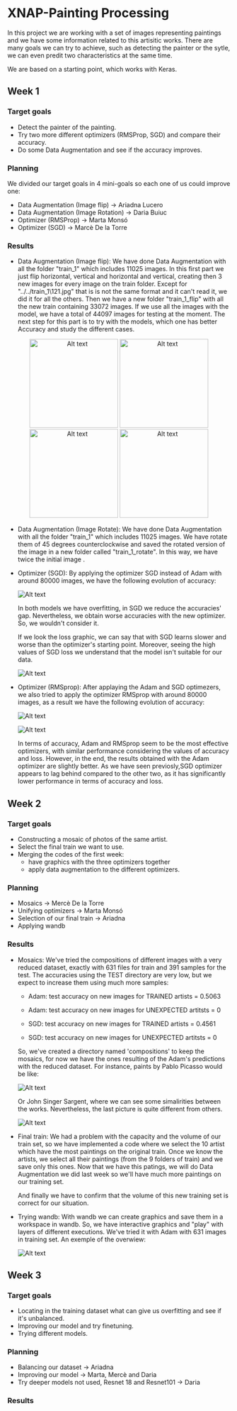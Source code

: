 # XNAP-Painting Processing 
In this project we are working with a set of images representing paintings and we have some information related to this artisitic works. There are many goals we can try to achieve, such as detecting the painter or the sytle, we can even predit two characteristics at the same time. 

We are based on a starting point, which works with Keras.

## Week 1
### Target goals
- Detect the painter of the painting.
- Try two more different optimizers (RMSProp, SGD) and compare their accuracy.
- Do some Data Augmentation and see if the accuracy improves.

### Planning
We divided our target goals in 4 mini-goals so each one of us could improve one:
- Data Augmentation (Image flip) -> Ariadna Lucero
- Data Augmentation (Image Rotation) -> Daria Buiuc
- Optimizer (RMSProp) -> Marta Monsó
- Optimizer (SGD) -> Marcè De la Torre

### Results
- Data Augmentation (Image flip): We have done Data Augmentation with all the folder "train_1" which includes 11025 images. In this first part we just flip horizontal, vertical and horizontal and vertical, creating then 3 new images for every image on the train folder. Except for "../../train_1\121.jpg" that is is not the same format and it can't read it, we did it for all the others. Then we have a new folder "train_1_flip" with all the new train containing 33072 images. If we use all the images with the model, we have a total of 44097 images for testing at the moment. The next step for this part is to try with the models, which one has better Accuracy and study the different cases.

<p align="center">
    <img src="https://github.com/DCC-UAB/XNAPproject-grup07/blob/main/ouput/dat_aug_flip0.jpg" alt="Alt text" width="200"/> <img src="https://github.com/DCC-UAB/XNAPproject-grup07/blob/main/ouput/dat_aug_flip1.jpg" alt="Alt text" width="200"/> <img src="https://github.com/DCC-UAB/XNAPproject-grup07/blob/main/ouput/dat_aug_flip2.jpg" alt="Alt text" width="200"/> <img src="https://github.com/DCC-UAB/XNAPproject-grup07/blob/main/ouput/dat_aug_flip3.jpg" alt="Alt text" width="200"/> </div>

- Data Augmentation (Image Rotate): We have done Data Augmentation with all the folder "train_1" which includes 11025 images. We have rotate them of 45 degrees counterclockwise and saved the rotated version of the image in a new folder called "train_1_rotate". In this way, we have twice the initial image .

- Optimizer (SGD): By applying the optimizer SGD instead of Adam with around 80000 images, we have the following evolution of accuracy:

    ![Alt text](https://github.com/DCC-UAB/XNAPproject-grup07/blob/ebd4ecb6b481321ae315b75d05784402dd550ecc/ouput/model_accuracy.png)

    In both models we have overfitting, in SGD we reduce the accuracies' gap. Nevertheless, we obtain worse accuracies with the new optimizer. So, we wouldn't consider it.

    If we look the loss graphic, we can say that with SGD learns slower and worse than the optimizer's starting point. Moreover, seeing the high values of SGD loss we understand that the model isn't suitable for our data. 

    ![Alt text](https://github.com/DCC-UAB/XNAPproject-grup07/blob/ebd4ecb6b481321ae315b75d05784402dd550ecc/ouput/model_loss.png)

- Optimizer (RMSprop): After applaying the Adam and SGD optimezers, we also tried to apply the optimizer RMSprop with around 80000 images, as a result we have the following evolution of accuracy:


    ![Alt text](https://github.com/DCC-UAB/XNAPproject-grup07/blob/f8232212d00e00508efd644bc216e4bf4f5522a1/ouput/model_accuracy_adam_sgd_rsmprop.png) 

    ![Alt text](https://github.com/DCC-UAB/XNAPproject-grup07/blob/f8232212d00e00508efd644bc216e4bf4f5522a1/ouput/model_loss_adam_sgd_rsmprop.png)

    
    In terms of accuracy, Adam and RMSprop seem to be the most effective optimizers, with similar performance considering the values of accuracy and loss. However, in the end, the results obtained with the Adam optimizer are slightly better. As we have seen previosly,SGD optimizer appears to lag behind compared to the other two, as it has significantly lower performance in terms of accuracy and loss.



## Week 2
### Target goals
- Constructing a mosaic of photos of the same artist. 
- Select the final train we want to use.
- Merging the codes of the first week: 
    - have graphics with the three optimizers together 
    - apply data augmentation to the different optimizers.

### Planning
- Mosaics -> Mercè De la Torre
- Unifying optimizers -> Marta Monsó
- Selection of our final train -> Ariadna
- Applying wandb


### Results
- Mosaics: We've tried the compositions of different images with a very reduced dataset, exactly with 631 files for train and 391 samples for the test. The accuracies using the TEST directory are very low, but we expect to increase them using much more samples:
    - Adam: test accuracy on new images for TRAINED artists = 0.5063
    - Adam: test accuracy on new images for UNEXPECTED artitsts =  0

    - SGD: test accuracy on new images for TRAINED artists = 0.4561
    - SGD: test accuracy on new images for UNEXPECTED artitsts =  0

    So, we've created a directory named 'compositions' to keep the mosaics, for now we have the ones resulting of the Adam's predictions with the reduced dataset. For instance, paints by Pablo Picasso would be like:

    ![Alt text](https://github.com/DCC-UAB/XNAPproject-grup07/blob/7b87d343c7eb66e18fad638b09197006617e3c05/compostions/predictions_631_images/composition_Pablo%20Picasso.png)

    Or John Singer Sargent, where we can see some simalirities between the works. Nevertheless, the last picture is quite different from others.

    ![Alt text](https://github.com/DCC-UAB/XNAPproject-grup07/blob/7b87d343c7eb66e18fad638b09197006617e3c05/compostions/predictions_631_images/composition_John%20Singer%20Sargent.png)

- Final train: We had a problem with the capacity and the volume of our train set, so we have implemented a code where we select the 10 artist which have the most paintings on the original train. Once we know the artists, we select all their paintings (from the 9 folders of train) and we save only this ones. 
    Now that we have this patings, we will do Data Augmentation we did last week so we'll have much more paintings on our training set.
    
    And finally we have to confirm that the volume of this new training set is correct for our situation.

- Trying wandb: With wandb we can create graphics and save them in a workspace in wandb. So, we have interactive graphics and "play" with layers of different executions. We've tried it with Adam with 631 images in training set. An exemple of the overwiew: 

    ![Alt text](https://github.com/DCC-UAB/XNAPproject-grup07/blob/main/wandb/wandb_dashboard_631_images.png)


## Week 3
### Target goals
- Locating in the training dataset what can give us overfitting and see if it's unbalanced.
- Improving our model and try finetuning.
- Trying  different models.

### Planning
- Balancing our dataset -> Ariadna
- Improving our model -> Marta, Mercè and Daria
- Try deeper models not used, Resnet 18 and Resnet101 -> Daria

### Results



